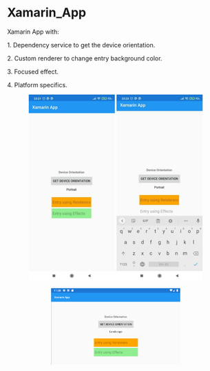 # Xamarin_App
Xamarin App with:
  <p>1. Dependency service to get the device orientation.</p>
  <p>2. Custom renderer to change entry background color.</p>
  <P>3. Focused effect.</p>
  <p>4. Platform specifics.</p>

<p align="center">
 <img width="200" height:"200" src="App Screenshots/1.jpg" title="Captura 1"/>
 <img width="200" height:"200" src="App Screenshots/2.jpg" title="Captura 2"/> 
</p>

<p align="center">
 <img width="300" height:"300" src="App Screenshots/3.png" title="Captura 3"/>
</p>
